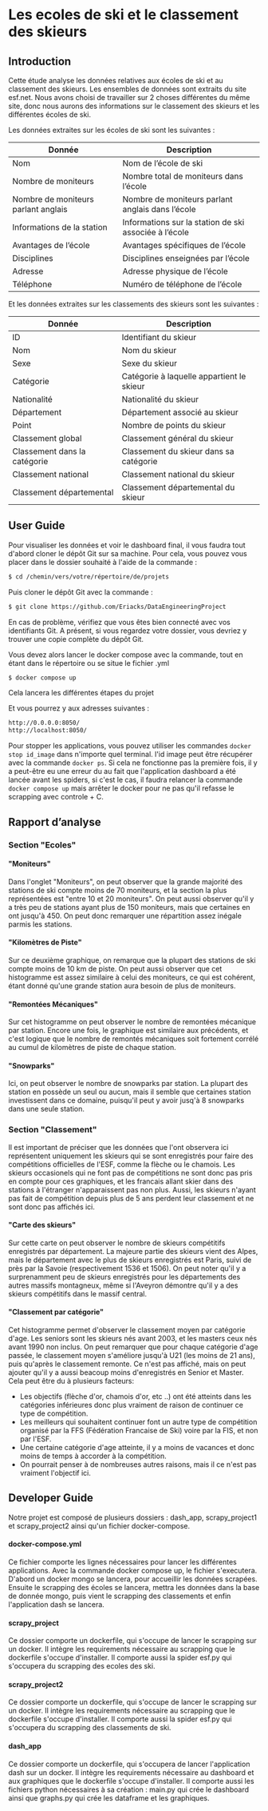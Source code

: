 # Les ecoles de ski et le classement des skieurs

## Introduction

Cette étude analyse les données relatives aux écoles de ski et au classement des skieurs. Les ensembles de données sont extraits du site esf.net. Nous avons choisi de travailler sur 2 choses différentes du même site, donc nous aurons des informations sur le classement des skieurs et les différentes écoles de ski.

Les données extraites sur les écoles de ski sont les suivantes :

| Donnée | Description |
| ------ | ------ |
| Nom | Nom de l’école de ski |
| Nombre de moniteurs | Nombre total de moniteurs dans l’école |
| Nombre de moniteurs parlant anglais | Nombre de moniteurs parlant anglais dans l’école |
| Informations de la station | Informations sur la station de ski associée à l’école |
| Avantages de l’école | Avantages spécifiques de l’école |
| Disciplines | Disciplines enseignées par l’école |
| Adresse | Adresse physique de l’école |
| Téléphone | Numéro de téléphone de l’école |


Et les données extraites sur les classements des skieurs sont les suivantes :

| Donnée | Description |
| ------ | ------ |
| ID | Identifiant du skieur |
|Nom | Nom du skieur |
|Sexe | Sexe du skieur |
|Catégorie | Catégorie à laquelle appartient le skieur |
|Nationalité | Nationalité du skieur |
|Département | Département associé au skieur |
|Point | Nombre de points du skieur |
|Classement global | Classement général du skieur |
|Classement dans la catégorie | Classement du skieur dans sa catégorie |
|Classement national | Classement national du skieur |
|Classement départemental | Classement départemental du skieur |


## User Guide

Pour visualiser les données et voir le dashboard final, il vous faudra tout d'abord cloner le dépôt Git sur sa machine. Pour cela, vous pouvez vous placer dans le dossier souhaité à l'aide de la commande :
```sh
$ cd /chemin/vers/votre/répertoire/de/projets
```
Puis cloner le dépôt Git avec la commande : 
```sh
$ git clone https://github.com/Eriacks/DataEngineeringProject
```
En cas de problème, vérifiez que vous êtes bien connecté avec vos identifiants Git.
A présent, si vous regardez votre dossier, vous devriez y trouver une copie complète du dépôt Git.

Vous devez alors lancer le docker compose avec la commande, tout en étant dans le répertoire ou se situe le fichier .yml
```sh
$ docker compose up
```
Cela lancera les différentes étapes du projet

Et vous pourrez y aux adresses suivantes : 
```sh
http://0.0.0.0:8050/
http://localhost:8050/
```
Pour stopper les applications, vous pouvez utiliser les commandes `docker stop id_image` dans n'importe quel terminal. l'id image peut être récupérer avec la commande `docker ps`. 
Si cela ne fonctionne pas la première fois, il y a peut-être eu une erreur du au fait que l'application dashboard a été lancée avant les spiders, si c'est le cas, il faudra relancer la commande `docker compose up` mais arrêter le docker pour ne pas qu'il refasse le scrapping avec controle + C.


##  Rapport d’analyse


### Section "Ecoles"

#### "Moniteurs"

Dans l'onglet "Moniteurs", on peut observer que la grande majorité des stations de ski compte moins de 70 moniteurs, et la section la plus représentées est "entre 10 et 20 moniteurs". On peut aussi observer qu'il y a très peu de stations ayant plus de 150 moniteurs, mais que certaines en ont jusqu'à 450. On peut donc remarquer une répartition assez inégale parmis les stations.

#### "Kilomètres de Piste"
Sur ce deuxième graphique, on remarque que la plupart des stations de ski compte moins de 10 km de piste. On peut aussi observer que cet histogramme est assez similaire à celui des moniteurs, ce qui est cohérent, étant donné qu'une grande station aura besoin de plus de moniteurs.

#### "Remontées Mécaniques"
Sur cet histogramme on peut observer le nombre de remontées mécanique par station. Encore une fois, le graphique est similaire aux précédents, et c'est logique que le nombre de remontés mécaniques soit fortement corrélé au cumul de kilomètres de piste de chaque station.

#### "Snowparks"

Ici, on peut observer le nombre de snowparks par station. La plupart des station en possède un seul ou aucun, mais il semble que certaines station investissent dans ce domaine, puisqu'il peut y avoir jusq'à 8 snowparks dans une seule station.

### Section "Classement"

Il est important de préciser que les données que l'ont observera ici représentent uniquement les skieurs qui se sont enregistrés pour faire des compétitions officielles de l'ESF, comme la flèche ou le chamois. Les skieurs occasionels qui ne font pas de compétitions ne sont donc pas pris en compte pour ces graphiques, et les francais allant skier dans des stations à l'étranger n'apparaissent pas non plus. Aussi, les skieurs n'ayant pas fait de compétition depuis plus de 5 ans perdent leur classement et ne sont donc pas affichés ici.

#### "Carte des skieurs"

Sur cette carte on peut observer le nombre de skieurs compétitifs enregistrés par département. La majeure partie des skieurs vient des Alpes, mais le département avec le plus de skieurs enregistrés est Paris, suivi de près par la Savoie (respectivement 1536 et 1506). On peut noter qu'il y a surprenamment peu de skieurs enregistrés pour les départements des autres massifs montagneux, même si l'Aveyron démontre qu'il y a des skieurs compétitifs dans le massif central.


#### "Classement par catégorie"

Cet histogramme permet d'observer le classement moyen par catégorie d'age. Les seniors sont les skieurs nés avant 2003, et les masters ceux nés avant 1990 non inclus. On peut remarquer que pour chaque catégorie d'age passée, le classement moyen s'améliore jusqu'à U21 (les moins de 21 ans), puis qu'après le classement remonte. Ce n'est pas affiché, mais on peut ajouter qu'il y a aussi beacoup moins d'enregistrés en Senior et Master. Cela peut être du à plusieurs facteurs:

 - Les objectifs (flèche d'or, chamois d'or, etc ..) ont été atteints dans les catégories inférieures donc plus vraiment de raison de continuer ce type de compétition.
 - Les meilleurs qui souhaitent continuer font un autre type de compétition organisé par la FFS (Fédération Francaise de Ski) voire par la FIS, et non par l'ESF.
 - Une certaine catégorie d'age atteinte, il y a moins de vacances et donc moins de temps à accorder à la compétition.
 - On pourrait penser à de nombreuses autres raisons, mais il ce n'est pas vraiment l'objectif ici.



## Developer Guide
Notre projet est composé de plusieurs dossiers : dash_app, scrapy_project1 et scrapy_project2 ainsi qu'un fichier docker-compose.

#### docker-compose.yml
Ce fichier comporte les lignes nécessaires pour lancer les différentes applications. Avec la commande docker compose up, le fichier s'executera.
D'abord un docker mongo se lancera, pour accueillir les données scrapées. Ensuite le scrapping des écoles se lancera, mettra les données dans la base de donnée mongo, puis vient le scrapping des classements et enfin l'application dash se lancera.

#### scrapy_project
Ce dossier comporte un dockerfile, qui s'occupe de lancer le scrapping sur un docker. Il intègre les requirements nécessaire au scrapping que le dockerfile s'occupe d'installer. Il comporte aussi la spider esf.py qui s'occupera du scrapping des ecoles des ski.

#### scrapy_project2
Ce dossier comporte un dockerfile, qui s'occupe de lancer le scrapping sur un docker. Il intègre les requirements nécessaire au scrapping que le dockerfile s'occupe d'installer. Il comporte aussi la spider esf.py qui s'occupera du scrapping des classements de ski.

#### dash_app
Ce dossier comporte un dockerfile, qui s'occupera de lancer l'application dash sur un docker. Il intègre les requirements nécessaire au dashboard et aux graphiques que le dockerfile s'occupe d'installer. Il comporte aussi les fichiers python nécessaires à sa création : main.py qui crée le dashboard ainsi que graphs.py qui crée les dataframe et les graphiques.

